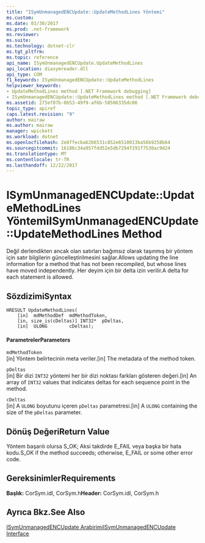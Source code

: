 ```yaml
---
title: "ISymUnmanagedENCUpdate::UpdateMethodLines Yöntemi"
ms.custom: 
ms.date: 03/30/2017
ms.prod: .net-framework
ms.reviewer: 
ms.suite: 
ms.technology: dotnet-clr
ms.tgt_pltfrm: 
ms.topic: reference
api_name: ISymUnmanagedENCUpdate.UpdateMethodLines
api_location: diasymreader.dll
api_type: COM
f1_keywords: ISymUnmanagedENCUpdate::UpdateMethodLines
helpviewer_keywords:
- UpdateMethodLines method [.NET Framework debugging]
- ISymUnmanagedENCUpdate::UpdateMethodLines method [.NET Framework debugging]
ms.assetid: 275ef87b-0b53-49f9-af6b-58506335dc06
topic_type: apiref
caps.latest.revision: "9"
author: mairaw
ms.author: mairaw
manager: wpickett
ms.workload: dotnet
ms.openlocfilehash: 2e8ffecba62b6531c852e6510013ba56b9258b64
ms.sourcegitcommit: 16186c34a957fdd52e5db7294f291f7530ac9d24
ms.translationtype: MT
ms.contentlocale: tr-TR
ms.lasthandoff: 12/22/2017
---
```

# <a name="isymunmanagedencupdateupdatemethodlines-method"></a><span data-ttu-id="9d57d-102">ISymUnmanagedENCUpdate::UpdateMethodLines Yöntemi</span><span class="sxs-lookup"><span data-stu-id="9d57d-102">ISymUnmanagedENCUpdate::UpdateMethodLines Method</span></span>
<span data-ttu-id="9d57d-103">Değil derlendikten ancak olan satırları bağımsız olarak taşınmış bir yöntem için satır bilgilerin güncelleştirilmesini sağlar.</span><span class="sxs-lookup"><span data-stu-id="9d57d-103">Allows updating the line information for a method that has not been recompiled, but whose lines have moved independently.</span></span> <span data-ttu-id="9d57d-104">Her deyim için bir delta izin verilir.</span><span class="sxs-lookup"><span data-stu-id="9d57d-104">A delta for each statement is allowed.</span></span>  
  
## <a name="syntax"></a><span data-ttu-id="9d57d-105">Sözdizimi</span><span class="sxs-lookup"><span data-stu-id="9d57d-105">Syntax</span></span>  
  
```  
HRESULT UpdateMethodLines(  
    [in]  mdMethodDef  mdMethodToken,  
    [in, size_is(cDeltas)] INT32*  pDeltas,  
    [in]  ULONG        cDeltas);  
```  
  
#### <a name="parameters"></a><span data-ttu-id="9d57d-106">Parametreler</span><span class="sxs-lookup"><span data-stu-id="9d57d-106">Parameters</span></span>  
 `mdMethodToken`  
 <span data-ttu-id="9d57d-107">[in] Yöntem belirtecinin meta veriler.</span><span class="sxs-lookup"><span data-stu-id="9d57d-107">[in] The metadata of the method token.</span></span>  
  
 `pDeltas`  
 <span data-ttu-id="9d57d-108">[in] Bir dizi `INT32` yöntemi her bir dizi noktası farkları gösteren değeri.</span><span class="sxs-lookup"><span data-stu-id="9d57d-108">[in] An array of `INT32` values that indicates deltas for each sequence point in the method.</span></span>  
  
 `cDeltas`  
 <span data-ttu-id="9d57d-109">[in] A `ULONG` boyutunu içeren `pDeltas` parametresi.</span><span class="sxs-lookup"><span data-stu-id="9d57d-109">[in] A `ULONG` containing the size of the `pDeltas` parameter.</span></span>  
  
## <a name="return-value"></a><span data-ttu-id="9d57d-110">Dönüş Değeri</span><span class="sxs-lookup"><span data-stu-id="9d57d-110">Return Value</span></span>  
 <span data-ttu-id="9d57d-111">Yöntem başarılı olursa S_OK; Aksi takdirde E_FAIL veya başka bir hata kodu.</span><span class="sxs-lookup"><span data-stu-id="9d57d-111">S_OK if the method succeeds; otherwise, E_FAIL or some other error code.</span></span>  
  
## <a name="requirements"></a><span data-ttu-id="9d57d-112">Gereksinimler</span><span class="sxs-lookup"><span data-stu-id="9d57d-112">Requirements</span></span>  
 <span data-ttu-id="9d57d-113">**Başlık:** CorSym.idl, CorSym.h</span><span class="sxs-lookup"><span data-stu-id="9d57d-113">**Header:** CorSym.idl, CorSym.h</span></span>  
  
## <a name="see-also"></a><span data-ttu-id="9d57d-114">Ayrıca Bkz.</span><span class="sxs-lookup"><span data-stu-id="9d57d-114">See Also</span></span>  
 [<span data-ttu-id="9d57d-115">ISymUnmanagedENCUpdate Arabirimi</span><span class="sxs-lookup"><span data-stu-id="9d57d-115">ISymUnmanagedENCUpdate Interface</span></span>](../../../../docs/framework/unmanaged-api/diagnostics/isymunmanagedencupdate-interface.md)
